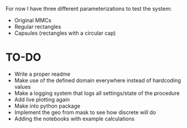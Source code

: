 For now I have three different parameterizations to test the system:
- Original MMCs
- Regular rectangles
- Capsules (rectangles with a circular cap)

# TO-DO
- Write a proper readme
- Make use of the defined domain everywhere instead of hardcoding values
- Make a logging system that logs all settings/state of the procedure
- Add live plotting again
- Make into python package
- Implement the geo from mask to see how discrete will do
- Adding the notebooks with example calculations